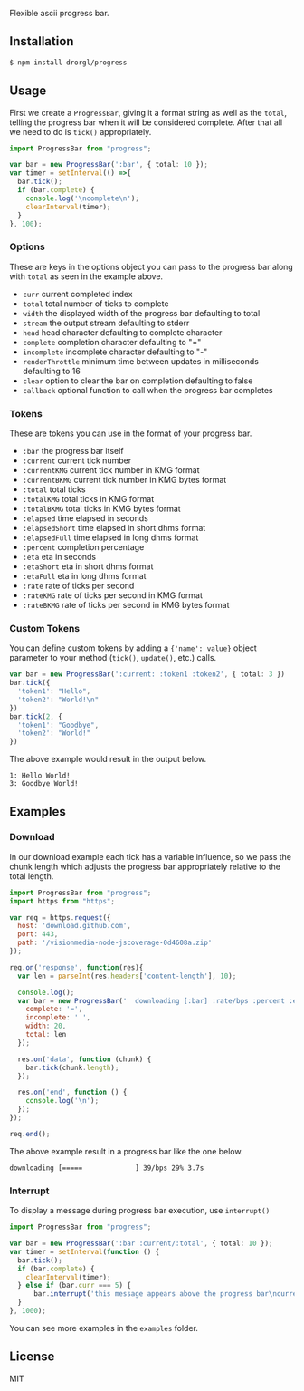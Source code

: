 Flexible ascii progress bar.

## Installation

```bash
$ npm install drorgl/progress
```

## Usage

First we create a `ProgressBar`, giving it a format string
as well as the `total`, telling the progress bar when it will
be considered complete. After that all we need to do is `tick()` appropriately.

```typescript
import ProgressBar from "progress";

var bar = new ProgressBar(':bar', { total: 10 });
var timer = setInterval(() =>{
  bar.tick();
  if (bar.complete) {
    console.log('\ncomplete\n');
    clearInterval(timer);
  }
}, 100);
```

### Options

These are keys in the options object you can pass to the progress bar along with
`total` as seen in the example above.

- `curr` current completed index
- `total` total number of ticks to complete
- `width` the displayed width of the progress bar defaulting to total
- `stream` the output stream defaulting to stderr
- `head` head character defaulting to complete character
- `complete` completion character defaulting to "="
- `incomplete` incomplete character defaulting to "-"
- `renderThrottle` minimum time between updates in milliseconds defaulting to 16
- `clear` option to clear the bar on completion defaulting to false
- `callback` optional function to call when the progress bar completes

### Tokens

These are tokens you can use in the format of your progress bar.

 - `:bar` the progress bar itself
 - `:current` current tick number
 - `:currentKMG` current tick number in KMG format
 - `:currentBKMG` current tick number in KMG bytes format
 - `:total` total ticks
 - `:totalKMG` total ticks in KMG format
 - `:totalBKMG` total ticks in KMG bytes format
 - `:elapsed` time elapsed in seconds
 - `:elapsedShort` time elapsed in short dhms format
 - `:elapsedFull` time elapsed in long dhms format
 - `:percent` completion percentage
 - `:eta` eta in seconds
 - `:etaShort` eta in short dhms format
 - `:etaFull` eta in long dhms format
 - `:rate` rate of ticks per second
 - `:rateKMG` rate of ticks per second in KMG format
 - `:rateBKMG` rate of ticks per second in KMG bytes format

### Custom Tokens

You can define custom tokens by adding a `{'name': value}` object parameter to your method (`tick()`, `update()`, etc.) calls.

```typescript
var bar = new ProgressBar(':current: :token1 :token2', { total: 3 })
bar.tick({
  'token1': "Hello",
  'token2': "World!\n"
})
bar.tick(2, {
  'token1': "Goodbye",
  'token2': "World!"
})
```
The above example would result in the output below.

```
1: Hello World!
3: Goodbye World!
```

## Examples

### Download

In our download example each tick has a variable influence, so we pass the chunk
length which adjusts the progress bar appropriately relative to the total
length.

```javascript
import ProgressBar from "progress";
import https from "https";

var req = https.request({
  host: 'download.github.com',
  port: 443,
  path: '/visionmedia-node-jscoverage-0d4608a.zip'
});

req.on('response', function(res){
  var len = parseInt(res.headers['content-length'], 10);

  console.log();
  var bar = new ProgressBar('  downloading [:bar] :rate/bps :percent :etas', {
    complete: '=',
    incomplete: ' ',
    width: 20,
    total: len
  });

  res.on('data', function (chunk) {
    bar.tick(chunk.length);
  });

  res.on('end', function () {
    console.log('\n');
  });
});

req.end();
```

The above example result in a progress bar like the one below.

```
downloading [=====             ] 39/bps 29% 3.7s
```

### Interrupt

To display a message during progress bar execution, use `interrupt()`
```typescript
import ProgressBar from "progress";

var bar = new ProgressBar(':bar :current/:total', { total: 10 });
var timer = setInterval(function () {
  bar.tick();
  if (bar.complete) {
    clearInterval(timer);
  } else if (bar.curr === 5) {
      bar.interrupt('this message appears above the progress bar\ncurrent progress is ' + bar.curr + '/' + bar.total);
  }
}, 1000);
```

You can see more examples in the `examples` folder.

## License

MIT
